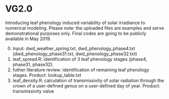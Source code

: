 # VG2.0
Introducing leaf phenology induced variability of solar irradiance to numerical modeling.
Please note: the uploaded files are examples and serve demonstrational purposes only. Final codes are going to be publicly available in May 2019.

0. Input: dwd_weather_spring.txt, dwd_phenology_phase4.txt (dwd_phenology_phase31.txt, dwd_phenology_phase32.txt)
1. leaf_spread.R:             identification of 3 leaf phenology stages (phase4, phase31, phase32).
2. futher literature review:  identification of remaining leaf phenology stages.
Product: lookup_table.txt
3. leaf_density.R:            calculation of transmissivity of solar radiation through the crown of a user-defined genus on a user-defined day of year.
Product: transmissivity value
